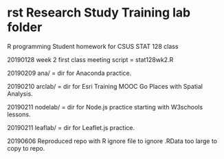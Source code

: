 # rst Research Study Training lab folder

R programming Student homework for CSUS STAT 128 class

20190128 week 2 first class meeting script = stat128wk2.R

20190209 ana/ = dir for Anaconda practice.

20190210 arclab/ = dir for Esri Training MOOC Go Places with Spatial Analysis.

20190211 nodelab/ = dir for Node.js practice starting with W3schools lessons.

20190211 leaflab/ = dir for Leaflet.js practice.

20190606 Reproduced repo with R ignore file to ignore .RData 
  too large to copy to repo.

